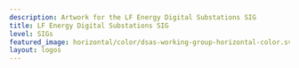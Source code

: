 ```yaml
---
description: Artwork for the LF Energy Digital Substations SIG
title: LF Energy Digital Substations SIG
level: SIGs
featured_image: horizontal/color/dsas-working-group-horizontal-color.svg
layout: logos
---
```


